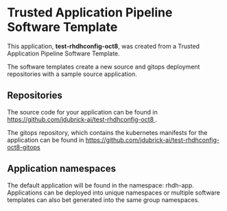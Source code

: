 # Trusted Application Pipeline Software Template

This application, **test-rhdhconfig-oct8**, was created from a Trusted Application Pipeline Software Template.

The software templates create a new source and gitops deployment repositories with a sample source application. 

## Repositories

The source code for your application can be found in [https://github.com/jdubrick-ai/test-rhdhconfig-oct8 ](https://github.com/jdubrick-ai/test-rhdhconfig-oct8 ).
 
The gitops repository, which contains the kubernetes manifests for the application can be found in 
[https://github.com/jdubrick-ai/test-rhdhconfig-oct8-gitops ](https://github.com/jdubrick-ai/test-rhdhconfig-oct8-gitops ) 

## Application namespaces 

The default application will be found in the namespace: rhdh-app. Applications can be deployed into unique namespaces or multiple software templates can also bet generated into the same group namespaces.  